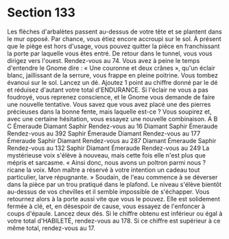 # Section 133

Les flèches d'arbalètes passent au-dessus de votre tête et se plantent dans le mur opposé.
Par chance, vous étiez encore accroupi sur le sol. À présent que le piège est hors d'usage,
vous pouvez quitter la pièce en franchissant la porte par laquelle vous êtes entré. De
retour dans le tunnel, vous vous dirigez vers l'ouest. Rendez-vous au 74.
Vous avez à peine le temps d'entendre le Gnome dire : « Une couronne et deux crânes »,
qu'un éclair blanc, jaillissant de la serrure, vous frappe en pleine poitrine. Vous tombez
évanoui sur le sol. Lancez un dé. Ajoutez 1 point au chiffre donné par le dé et réduisez
d'autant votre total d'ENDURANCE. Si l'éclair ne vous a pas foudroyé, vous reprenez
conscience, et le Gnome vous demande de faire une nouvelle tentative. Vous savez que
vous avez placé une des pierres précieuses dans la bonne fente, mais laquelle est-ce ?
Vous soupirez et, avec une certaine hésitation, vous essayez une nouvelle combinaison.
A
B
C
Émeraude
Diamant
Saphir
Rendez-vous au 16
Diamant
Saphir
Émeraude
Rendez-vous au 392
Saphir
Émeraude
Diamant
Rendez-vous au 177
Émeraude
Saphir
Diamant
Rendez-vous au 287
Diamant
Émeraude
Saphir
Rendez-vous au 132
Saphir
Diamant
Émeraude
Rendez-vous au 249
La mystérieuse voix s'élève à nouveau, mais cette fois elle n'est plus que mépris et
sarcasme. « Ainsi donc, nous avons un poltron parmi nous ? ricane la voix. Mon maître a
réservé à votre intention un cadeau tout particulier, larve répugnante. » Soudain, de l'eau
commence à se déverser dans la pièce par un trou pratiqué dans le plafond. Le niveau
s'élève bientôt au-dessus de vos chevilles et il semble impossible de s'échapper. Vous
retournez alors à la porte aussi vite que vous le pouvez. Elle est solidement fermée à clé,
et, en désespoir de cause, vous essayez de l'enfoncer à coups d'épaule. Lancez deux dés.
Si le chiffre obtenu est inférieur ou égal à votre total d'HABILETÉ, rendez-vous au 178. Si ce
chiffre est supérieur à ce même total, rendez-vous au 17.
